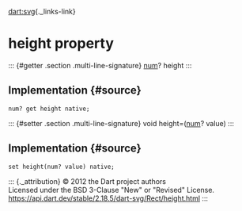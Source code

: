 [dart:svg](../../dart-svg/dart-svg-library){._links-link}

height property
===============

::: {#getter .section .multi-line-signature}
[num](../../dart-core/num-class)? height
:::

Implementation {#source}
--------------

``` {.language-dart data-language="dart"}
num? get height native;
```

::: {#setter .section .multi-line-signature}
void height=([num](../../dart-core/num-class)? value)
:::

Implementation {#source}
--------------

``` {.language-dart data-language="dart"}
set height(num? value) native;
```

::: {._attribution}
© 2012 the Dart project authors\
Licensed under the BSD 3-Clause \"New\" or \"Revised\" License.\
<https://api.dart.dev/stable/2.18.5/dart-svg/Rect/height.html>
:::
